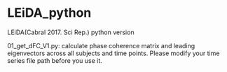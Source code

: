 # LEiDA_python
LEiDA(Cabral 2017. Sci Rep.) python version

01_get_dFC_V1.py: calculate phase coherence matrix and leading eigenvectors across all subjects and time points. Please modify your time series file path before you use it.
